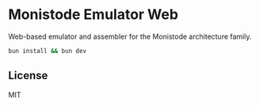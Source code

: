 # Monistode Emulator Web

Web-based emulator and assembler for the Monistode architecture family.

```bash
bun install && bun dev
```

## License

MIT
